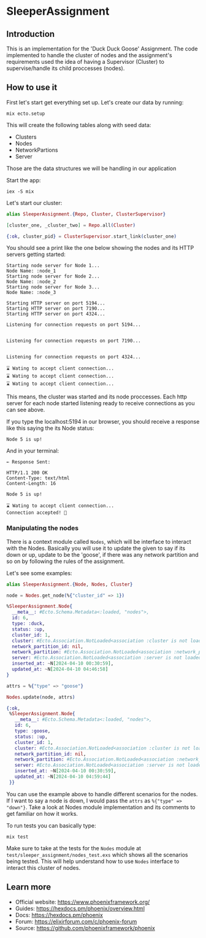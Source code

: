 # SleeperAssignment

## Introduction

This is an implementation for the 'Duck Duck Goose' Assignment. The code implemented to handle the cluster of nodes and the assignment's requirements used the idea of having a Supervisor (Cluster) to supervise/handle
its child proccesses (nodes).

## How to use it
First let's start get everything set up. Let's create our data by running:

```
mix ecto.setup
```

This will create the following tables along with seed data:

- Clusters
- Nodes
- NetworkPartions
- Server

Those are the data structures we will be handling in our application

Start the app:

```
iex -S mix
```

Let's start our cluster:

```elixir
alias SleeperAssignment.{Repo, Cluster, ClusterSupervisor}

[cluster_one, _cluster_two] = Repo.all(Cluster)

{:ok, cluster_pid} = ClusterSupervisor.start_link(cluster_one)
```

You should see a print like the one below showing the nodes and its HTTP servers getting started:

```
Starting node server for Node 1...
Node Name: :node_1
Starting node server for Node 2...
Node Name: :node_2
Starting node server for Node 3...
Node Name: :node_3

Starting HTTP server on port 5194...
Starting HTTP server on port 7190...
Starting HTTP server on port 4324...

Listening for connection requests on port 5194...


Listening for connection requests on port 7190...


Listening for connection requests on port 4324...

⌛️ Wating to accept client connection...
⌛️ Wating to accept client connection...
⌛️ Wating to accept client connection...
```

This means, the cluster was started and its node proccesses. Each http server for each node started listening ready to receive connections as you can see above.

If you type the localhost:5194 in our browser, you should receive a response like this saying the its Node status:

```
Node 5 is up!
```

And in your terminal:

```
← Response Sent:

HTTP/1.1 200 OK
Content-Type: text/html
Content-Length: 16

Node 5 is up!

⌛️ Wating to accept client connection...
Connection accepted! 🎉
```

### Manipulating the nodes

There is a context module called `Nodes`, which will be interface to interact with the Nodes. Basically you will use it to update the given to say if its down or up, update to be the 'goose', if there was any network partition and so on by following the rules of the assignment.

Let's see some examples:

```elixir
alias SleeperAssignment.{Node, Nodes, Cluster}

node = Nodes.get_node(%{"cluster_id" => 1})

%SleeperAssignment.Node{
  __meta__: #Ecto.Schema.Metadata<:loaded, "nodes">,
  id: 6,
  type: :duck,
  status: :up,
  cluster_id: 1,
  cluster: #Ecto.Association.NotLoaded<association :cluster is not loaded>,
  network_partition_id: nil,
  network_partition: #Ecto.Association.NotLoaded<association :network_partition is not loaded>,
  server: #Ecto.Association.NotLoaded<association :server is not loaded>,
  inserted_at: ~N[2024-04-10 00:30:59],
  updated_at: ~N[2024-04-10 04:46:58]
}

attrs = %{"type" => "goose"}

Nodes.update(node, attrs)

{:ok,
 %SleeperAssignment.Node{
   __meta__: #Ecto.Schema.Metadata<:loaded, "nodes">,
   id: 6,
   type: :goose,
   status: :up,
   cluster_id: 1,
   cluster: #Ecto.Association.NotLoaded<association :cluster is not loaded>,
   network_partition_id: nil,
   network_partition: #Ecto.Association.NotLoaded<association :network_partition is not loaded>,
   server: #Ecto.Association.NotLoaded<association :server is not loaded>,
   inserted_at: ~N[2024-04-10 00:30:59],
   updated_at: ~N[2024-04-10 04:59:44]
 }}
```

You can use the example above to handle different scenarios for the nodes. If I want to say a node is down, I would pass the `attrs` as `%{"type" => "down"}`. Take a look at Nodes module implementation and its comments to get familiar on how it works.

To run tests you can basically type:

```
mix test
```

Make sure to take at the tests for the `Nodes` module at `test/sleeper_assignment/nodes_test.exs` which shows all the scenarios being tested. This will help understand how to use `Nodes` interface to interact this cluster of nodes.

## Learn more

  * Official website: https://www.phoenixframework.org/
  * Guides: https://hexdocs.pm/phoenix/overview.html
  * Docs: https://hexdocs.pm/phoenix
  * Forum: https://elixirforum.com/c/phoenix-forum
  * Source: https://github.com/phoenixframework/phoenix
